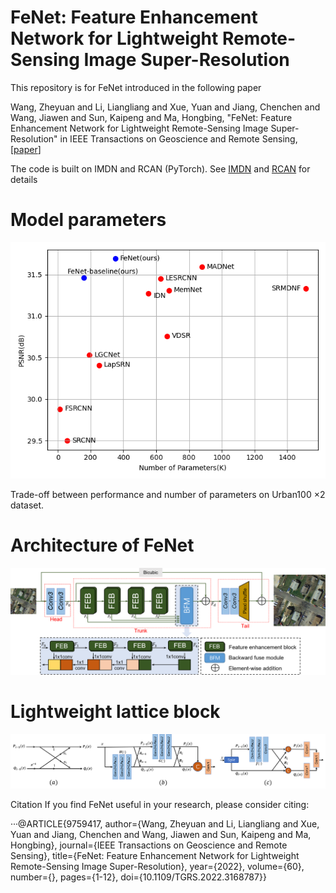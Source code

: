 # FeNet: Feature Enhancement Network for Lightweight Remote-Sensing Image Super-Resolution 

This repository is for FeNet introduced in the following paper

Wang, Zheyuan and Li, Liangliang and Xue, Yuan and Jiang, Chenchen and Wang, Jiawen and Sun, Kaipeng and Ma, Hongbing, "FeNet: Feature Enhancement Network for Lightweight Remote-Sensing Image Super-Resolution" in IEEE Transactions on Geoscience and Remote Sensing, [[paper](https://ieeexplore.ieee.org/document/9759417)]

  


The code is built on IMDN and RCAN  (PyTorch).  See [IMDN](https://github.com/Zheng222/IMDN) and [RCAN](https://github.com/yulunzhang/RCAN) for details


# Model parameters
![performance](https://github.com/wangzheyuan-666/FeNet/blob/main/images/performance.png)

Trade-off between performance and number of parameters on Urban100 ×2 dataset.

# Architecture of FeNet

![FeNet](https://github.com/wangzheyuan-666/FeNet/blob/main/images/FeNet.png)


# Lightweight lattice block

![LLB](https://github.com/wangzheyuan-666/FeNet/blob/main/images/LLB.png)

<!-- 
# Visiual results
![RS_results](https://github.com/wangzheyuan-666/FeNet/blob/main/images/RS_image_results.png)

![natural results](https://github.com/wangzheyuan-666/FeNet/blob/main/images/nature_image_results.png) -->

Citation
If you find FeNet useful in your research, please consider citing:

···@ARTICLE{9759417,
  author={Wang, Zheyuan and Li, Liangliang and Xue, Yuan and Jiang, Chenchen and Wang, Jiawen and Sun, Kaipeng and Ma, Hongbing},
  journal={IEEE Transactions on Geoscience and Remote Sensing}, 
  title={FeNet: Feature Enhancement Network for Lightweight Remote-Sensing Image Super-Resolution}, 
  year={2022},
  volume={60},
  number={},
  pages={1-12},
  doi={10.1109/TGRS.2022.3168787}}

